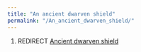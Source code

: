 ```yaml
---
title: "An ancient dwarven shield"
permalink: "/An_ancient_dwarven_shield/"
---
```


1.  REDIRECT [Ancient dwarven shield](Ancient_dwarven_shield "wikilink")